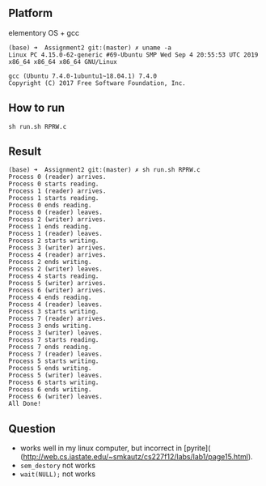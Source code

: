 ## Platform

elementory OS + gcc

```
(base) ➜  Assignment2 git:(master) ✗ uname -a
Linux PC 4.15.0-62-generic #69-Ubuntu SMP Wed Sep 4 20:55:53 UTC 2019 x86_64 x86_64 x86_64 GNU/Linux
```
```
gcc (Ubuntu 7.4.0-1ubuntu1~18.04.1) 7.4.0
Copyright (C) 2017 Free Software Foundation, Inc.
```

## How to run

```shell
sh run.sh RPRW.c
```

## Result

```shell
(base) ➜  Assignment2 git:(master) ✗ sh run.sh RPRW.c
Process 0 (reader) arrives.
Process 0 starts reading.
Process 1 (reader) arrives.
Process 1 starts reading.
Process 0 ends reading.
Process 0 (reader) leaves.
Process 2 (writer) arrives.
Process 1 ends reading.
Process 1 (reader) leaves.
Process 2 starts writing.
Process 3 (writer) arrives.
Process 4 (reader) arrives.
Process 2 ends writing.
Process 2 (writer) leaves.
Process 4 starts reading.
Process 5 (writer) arrives.
Process 6 (writer) arrives.
Process 4 ends reading.
Process 4 (reader) leaves.
Process 3 starts writing.
Process 7 (reader) arrives.
Process 3 ends writing.
Process 3 (writer) leaves.
Process 7 starts reading.
Process 7 ends reading.
Process 7 (reader) leaves.
Process 5 starts writing.
Process 5 ends writing.
Process 5 (writer) leaves.
Process 6 starts writing.
Process 6 ends writing.
Process 6 (writer) leaves.
All Done!
```

## Question

- works well in my linux computer, but incorrect in [pyrite]( (http://web.cs.iastate.edu/~smkautz/cs227f12/labs/lab1/page15.html).
- ```sem_destory``` not works
- ```wait(NULL);``` not works
